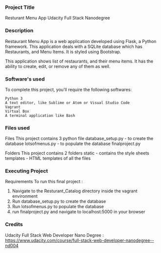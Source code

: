 
### Project Title
Resturant Menu App 
Udacity Full Stack Nanodegree

### Description
Restaurant Menu App is a web application developed using Flask, a Python framework. This application deals with a SQLite database which has Restaurants, and Menu Items. It is styled using Bootstrap.

This application shows list of restaurants, and their menu items. It has the ability to create, edit, or remove any of them as well.

### Software's used
To complete this project, you'll require the following softwares:

    Python 3
    A text editor, like Sublime or Atom or Visual Studio Code
    Vagrant
    Virtual Box 
    A terminal application like Bash


### Files used
Files
This project contains 3 python file
    database_setup.py    -  to create the database
    lotsofmenus.py       -  to populate the database
    finalproject.py      

Folders
This project contains 2 folders
    static            - contains the style sheets
    templates         - HTML templates of all the files

    
### Executing Project
Requirements
To run this final project : 

   1.  Navigate to the Resturant_Catalog directory inside the vagrant environment
   2.   Run database_setup.py to create the database
   3.   Run lotsofmenus.py to populate the database
   4.   run finalproject.py and navigate to localhost:5000 in your browser


### Credits
Udacity Full Stack Web Developer Nano Degree :
https://www.udacity.com/course/full-stack-web-developer-nanodegree--nd004

